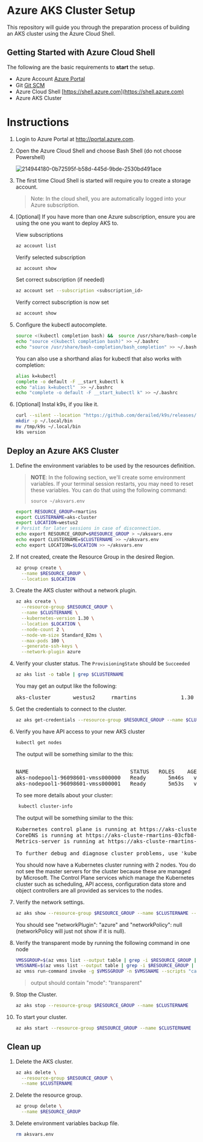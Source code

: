 # Azure AKS Cluster Setup

This repository will guide you through the preparation process of building an AKS cluster using the Azure Cloud Shell.

## Getting Started with Azure Cloud Shell

The following are the basic requirements to **start** the setup.

* Azure Account [Azure Portal](https://portal.azure.com)
* Git [Git SCM](https://git-scm.com/downloads)
* Azure Cloud Shell [https://shell.azure.com](https://shell.azure.com)
* Azure AKS Cluster 

# Instructions

1. Login to Azure Portal at http://portal.azure.com.
2. Open the Azure Cloud Shell and choose Bash Shell (do not choose Powershell)

   ![214944180-0b72595f-b58d-445d-9bde-2530bd491ace](https://github.com/user-attachments/assets/bdb8c952-7053-46f6-bd86-fdb8def3596c)

3. The first time Cloud Shell is started will require you to create a storage account.

   > Note: In the cloud shell, you are automatically logged into your Azure subscription.

4. [Optional] If you have more than one Azure subscription, ensure you are using the one you want to deploy AKS to.

   View subscriptions
   ```bash
   az account list
   ```

   Verify selected subscription
   ```bash
   az account show
   ```

   Set correct subscription (if needed)
   ```bash
   az account set --subscription <subscription_id>
   ```
   
   Verify correct subscription is now set
   ```bash
   az account show
   ```

5. Configure the kubectl autocomplete.

   ```bash
   source <(kubectl completion bash) &&  source /usr/share/bash-completion/bash_completion
   echo "source <(kubectl completion bash)" >> ~/.bashrc
   echo "source /usr/share/bash-completion/bash_completion" >> ~/.bashrc
   ```

   You can also use a shorthand alias for kubectl that also works with completion:

   ```bash
   alias k=kubectl
   complete -o default -F __start_kubectl k
   echo "alias k=kubectl"  >> ~/.bashrc
   echo "complete -o default -F __start_kubectl k" >> ~/.bashrc
   ```

6. [Optional] Instal k9s, if you like it.

   ```bash
   curl --silent --location "https://github.com/derailed/k9s/releases/download/v0.32.7/k9s_Linux_amd64.tar.gz" | tar xz -C /tmp
   mkdir -p ~/.local/bin
   mv /tmp/k9s ~/.local/bin 
   k9s version
   ```

## Deploy an Azure AKS Cluster

1. Define the environment variables to be used by the resources definition.

   > **NOTE**: In the following section, we'll create some environment variables. If your terminal session restarts, you may need to reset these variables. You can do that using the following command:
   >
   > ```console
   > source ~/aksvars.env
   > ```

   ```bash
   export RESOURCE_GROUP=rmartins
   export CLUSTERNAME=aks-cluster
   export LOCATION=westus2
   # Persist for later sessions in case of disconnection.
   echo export RESOURCE_GROUP=$RESOURCE_GROUP > ~/aksvars.env
   echo export CLUSTERNAME=$CLUSTERNAME >> ~/aksvars.env
   echo export LOCATION=$LOCATION >> ~/aksvars.env
   ```

2. If not created, create the Resource Group in the desired Region.
   
   ```bash
   az group create \
     --name $RESOURCE_GROUP \
     --location $LOCATION
   ```
   
3. Create the AKS cluster without a network plugin.
   
   ```bash
   az aks create \
     --resource-group $RESOURCE_GROUP \
     --name $CLUSTERNAME \
     --kubernetes-version 1.30 \
     --location $LOCATION \
     --node-count 2 \
     --node-vm-size Standard_B2ms \
     --max-pods 100 \
     --generate-ssh-keys \
     --network-plugin azure
   ```

4. Verify your cluster status. The `ProvisioningState` should be `Succeeded`

   ```bash
   az aks list -o table | grep $CLUSTERNAME
   ```
 
   You may get an output like the following:

   <pre>
   aks-cluster       westus2     rmartins              1.30                 1.30.7                      Succeeded            aks-cluste-rmartins-03cfb8-3lfxk7df.hcp.westus2.azmk8s.io
   </pre>

5. Get the credentials to connect to the cluster.
   
   ```bash
   az aks get-credentials --resource-group $RESOURCE_GROUP --name $CLUSTERNAME
   ```

6. Verify you have API access to your new AKS cluster

   ```bash
   kubectl get nodes
   ```

   The output will be something similar to the this:

   <pre>

   NAME                                STATUS   ROLES    AGE     VERSION
   aks-nodepool1-96098601-vmss000000   Ready    <none>   5m46s   v1.30.7
   aks-nodepool1-96098601-vmss000001   Ready    <none>   5m53s   v1.30.7
   </pre>

   To see more details about your cluster:

   ```bash
    kubectl cluster-info
   ```

   The output will be something similar to the this:
   <pre>
   Kubernetes control plane is running at https://aks-cluste-rmartins-03cfb8-3lfxk7df.hcp.westus2.azmk8s.io:443
   CoreDNS is running at https://aks-cluste-rmartins-03cfb8-3lfxk7df.hcp.westus2.azmk8s.io:443/api/v1/namespaces/kube-system/services/kube-dns:dns/proxy
   Metrics-server is running at https://aks-cluste-rmartins-03cfb8-3lfxk7df.hcp.westus2.azmk8s.io:443/api/v1/namespaces/kube-system/services/https:metrics-server:/proxy

   To further debug and diagnose cluster problems, use 'kubectl cluster-info dump'.
   </pre>

   You should now have a Kubernetes cluster running with 2 nodes. You do not see the master servers for the cluster because these are managed by Microsoft. The Control Plane services which manage the Kubernetes cluster such as scheduling, API access, configuration data store and object controllers are all provided as services to the nodes.

7. Verify the network settings.
   
   ```bash
   az aks show --resource-group $RESOURCE_GROUP --name $CLUSTERNAME --query 'networkProfile'
   ```

   You should see "networkPlugin": "azure" and "networkPolicy": null (networkPolicy will just not show if it is null).

8. Verify the transparent mode by running the following command in one node

   ```bash
   VMSSGROUP=$(az vmss list --output table | grep -i $RESOURCE_GROUP | grep -i $CLUSTERNAME | awk -F ' ' '{print $2}')
   VMSSNAME=$(az vmss list --output table | grep -i $RESOURCE_GROUP | grep -i $CLUSTERNAME | awk -F ' ' '{print $1}')
   az vmss run-command invoke -g $VMSSGROUP -n $VMSSNAME --scripts "cat /etc/cni/net.d/*" --command-id RunShellScript --instance-id 0 --query 'value[0].message' --output table
   ```
   
   > output should contain "mode": "transparent"

9. Stop the Cluster.

   ```bash
   az aks stop --resource-group $RESOURCE_GROUP --name $CLUSTERNAME
   ```

10. To start your cluster.

    ```bash
    az aks start --resource-group $RESOURCE_GROUP --name $CLUSTERNAME
    ```

## Clean up

1. Delete the AKS cluster.

   ```bash
   az aks delete \
     --resource-group $RESOURCE_GROUP \
     --name $CLUSTERNAME
   ```

2. Delete the resource group.

   ```bash
   az group delete \
     --name $RESOURCE_GROUP
   ```

3. Delete environment variables backup file.

   ```bash
   rm aksvars.env
   ```
